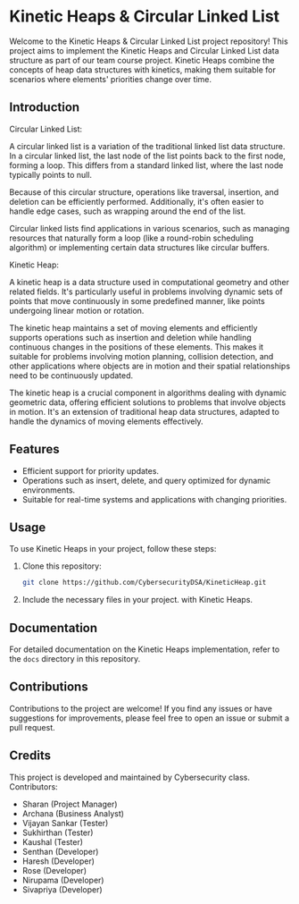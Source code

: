 # Kinetic Heaps & Circular Linked List

Welcome to the Kinetic Heaps & Circular Linked List project repository! This project aims to implement the Kinetic Heaps and Circular Linked List data structure as part of our team course project. Kinetic Heaps combine the concepts of heap data structures with kinetics, making them suitable for scenarios where elements' priorities change over time.

## Introduction

Circular Linked List:

A circular linked list is a variation of the traditional linked list data structure. In a circular linked list, the last node of the list points back to the first node, forming a loop. This differs from a standard linked list, where the last node typically points to null.

Because of this circular structure, operations like traversal, insertion, and deletion can be efficiently performed. Additionally, it's often easier to handle edge cases, such as wrapping around the end of the list.

Circular linked lists find applications in various scenarios, such as managing resources that naturally form a loop (like a round-robin scheduling algorithm) or implementing certain data structures like circular buffers.

Kinetic Heap:

A kinetic heap is a data structure used in computational geometry and other related fields. It's particularly useful in problems involving dynamic sets of points that move continuously in some predefined manner, like points undergoing linear motion or rotation.

The kinetic heap maintains a set of moving elements and efficiently supports operations such as insertion and deletion while handling continuous changes in the positions of these elements. This makes it suitable for problems involving motion planning, collision detection, and other applications where objects are in motion and their spatial relationships need to be continuously updated.

The kinetic heap is a crucial component in algorithms dealing with dynamic geometric data, offering efficient solutions to problems that involve objects in motion. It's an extension of traditional heap data structures, adapted to handle the dynamics of moving elements effectively.

## Features

- Efficient support for priority updates.
- Operations such as insert, delete, and query optimized for dynamic environments.
- Suitable for real-time systems and applications with changing priorities.

## Usage

To use Kinetic Heaps in your project, follow these steps:

1. Clone this repository:

    ```bash
    git clone https://github.com/CybersecurityDSA/KineticHeap.git
    ```

2. Include the necessary files in your project.
with Kinetic Heaps.

## Documentation

For detailed documentation on the Kinetic Heaps implementation, refer to the `docs` directory in this repository.

## Contributions

Contributions to the project are welcome! If you find any issues or have suggestions for improvements, please feel free to open an issue or submit a pull request.

## Credits

This project is developed and maintained by Cybersecurity class.
Contributors:
- Sharan (Project Manager)
- Archana (Business Analyst)
- Vijayan Sankar (Tester)
- Sukhirthan (Tester)
- Kaushal (Tester)
- Senthan (Developer)
- Haresh (Developer)
- Rose (Developer)
- Nirupama (Developer)
- Sivapriya (Developer)

